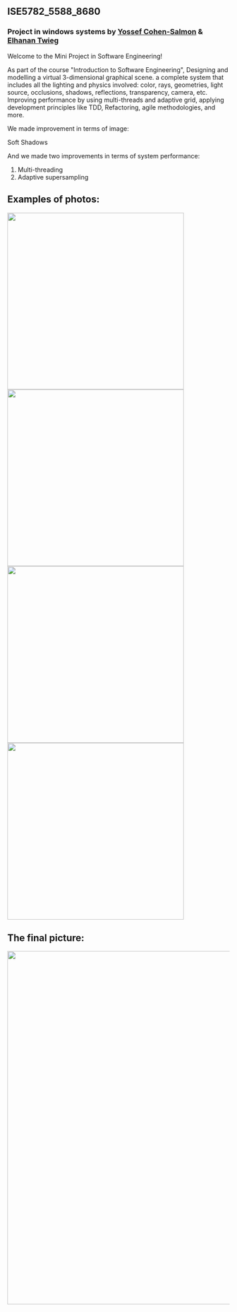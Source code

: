 ## ISE5782_5588_8680
### Project in windows systems by [Yossef Cohen-Salmon](https://github.com/ycohensalmon) & [Elhanan Twieg](https://github.com/ElhananTweig)
Welcome to the Mini Project in Software Engineering!

As part of the course "Introduction to Software Engineering", Designing and modelling a virtual 3-dimensional graphical scene. a complete system that includes all the lighting and physics involved: color, rays, geometries, light source, occlusions, shadows, reflections, transparency, camera, etc. Improving performance by using multi-threads and adaptive grid, applying development principles like TDD, Refactoring, agile methodologies, and more.

We made improvement in terms of image:

Soft Shadows

And we made two improvements in terms of system performance:

1. Multi-threading
2. Adaptive supersampling


## Examples of photos:

<img src="https://user-images.githubusercontent.com/91663507/195117289-7207fb68-c23a-4a2a-8cba-5aab0f945856.png" width="400">
<img src="https://user-images.githubusercontent.com/91663507/195117484-07bf6765-75ba-4223-b884-b6ceb1c26f32.png" width="400">
<img src="https://user-images.githubusercontent.com/91663507/195117641-1ea0d1b7-aa8b-45bf-99a3-f727cf330a25.png" width="400">
<img src="https://user-images.githubusercontent.com/91663507/195118275-1615e16d-b9ea-428d-9254-d764d7988f7e.png" width="400">

## The final picture:

<img src="https://user-images.githubusercontent.com/91663507/195117872-e8bcc7a3-905d-4a81-b3e7-1a5ce94301a4.png" width="800">

